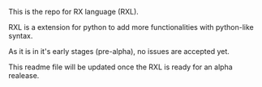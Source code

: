This is the repo for RX language (RXL).

RXL is a extension for python to add more functionalities with python-like syntax.

As it is in it's early stages (pre-alpha), no issues are accepted yet.

This readme file will be updated once the RXL is ready for an alpha realease.
